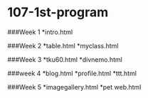 # 107-1st-program
###Week 1
*intro.html

###Week 2
*table.html
*myclass.html

###Week 3
*tku60.html
*divnemo.html

###week 4
*blog.html
*profile.html
*ttt.html

###Week 5
*imagegallery.html
*pet web.html